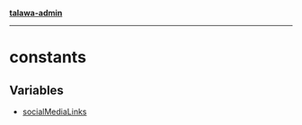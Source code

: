 [**talawa-admin**](../README.md)

***

# constants

## Variables

- [socialMediaLinks](variables/socialMediaLinks.md)
